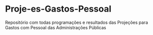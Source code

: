 # Proje-es-Gastos-Pessoal
Repositório com todas programações e resultados das Projeções para Gastos com Pessoal das Administrações Públicas
